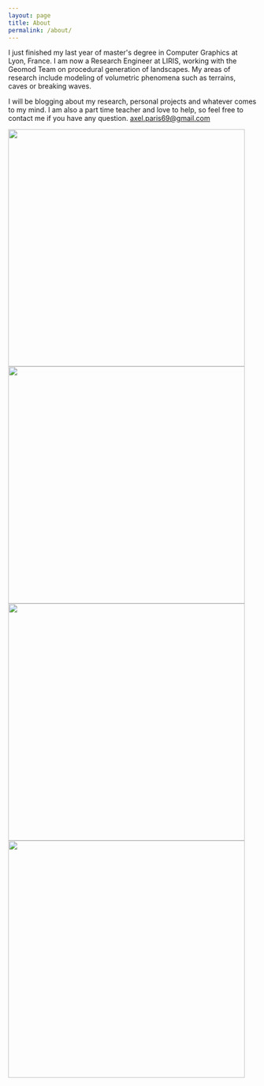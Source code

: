 ```yaml
---
layout: page
title: About
permalink: /about/
---
```


I just finished my last year of master's degree in Computer Graphics at Lyon, France. I am now a Research Engineer at LIRIS, working with
the Geomod Team on procedural generation of landscapes. My areas of research include modeling of volumetric phenomena such as terrains, caves
or breaking waves. 

I will be blogging about my research, personal projects and whatever comes to my mind. I am also a part time teacher and love to help, so feel 
free to contact me if you have any question. [axel.paris69@gmail.com](mailto:axel.paris69@gmail.com)

<img src="https://raw.githubusercontent.com/Moon519/moon519.github.io/master/images/terrain_engine/screen11.png" width="480">
<img src="https://raw.githubusercontent.com/Moon519/moon519.github.io/master/images/terrain_engine/screen3.png" width="480">

<img src="https://raw.githubusercontent.com/Moon519/moon519.github.io/master/images/others/ssrssao1.png" width="480">
<img src="https://raw.githubusercontent.com/Moon519/moon519.github.io/master/images/others/outerrain1.png" width="480">
